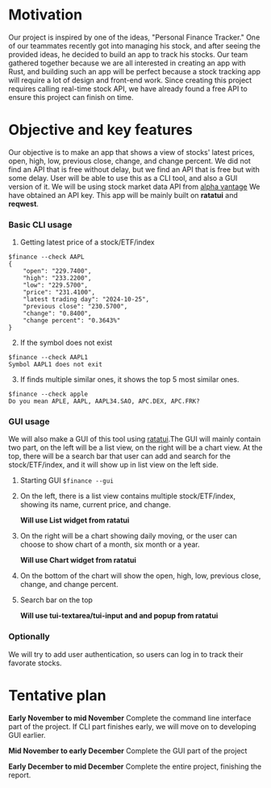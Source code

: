 # Motivation

Our project is inspired by one of the ideas, "Personal Finance Tracker." One of our teammates recently got into managing his stock, and after seeing the provided ideas, he decided to build an app to track his stocks. Our team gathered together because we are all interested in creating an app with Rust, and building such an app will be perfect because a stock tracking app will require a lot of design and front-end work. Since creating this project requires calling real-time stock API, we have already found a free API to ensure this project can finish on time.

# Objective and key features

Our objective is to make an app that shows a view of stocks' latest prices, open, high, low, previous close, change, and change percent. We did not find an API that is free without delay, but we find an API that is free but with some delay.
User will be able to use this as a CLI tool, and also a GUI version of it.
We will be using stock market data API from [alpha vantage](https://www.alphavantage.co/documentation/)
We have obtained an API key.
This app will be mainly built on **ratatui** and **reqwest**.

### Basic CLI usage

1. Getting latest price of a stock/ETF/index

```
$finance --check AAPL
{
    "open": "229.7400",
    "high": "233.2200",
    "low": "229.5700",
    "price": "231.4100",
    "latest trading day": "2024-10-25",
    "previous close": "230.5700",
    "change": "0.8400",
    "change percent": "0.3643%"
}
```

2. If the symbol does not exist

```
$finance --check AAPL1
Symbol AAPL1 does not exit
```

3. If finds multiple similar ones, it shows the top 5 most similar ones.

```
$finance --check apple
Do you mean APLE, AAPL, AAPL34.SAO, APC.DEX, APC.FRK?
```

### GUI usage

We will also make a GUI of this tool using [ratatui](https://ratatui.rs/).The GUI will mainly contain two part, on the left will be a list view, on the right will be a chart view. At the top, there will be a search bar that user can add and search for the stock/ETF/index, and it will show up in list view on the left side.

1. Starting GUI
   `$finance --gui`

2. On the left, there is a list view contains multiple stock/ETF/index, showing its name, current price, and change.

   **Will use List widget from ratatui**

3. On the right will be a chart showing daily moving, or the user can choose to show chart of a month, six month or a year.

   **Will use Chart widget from ratatui**

4. On the bottom of the chart will show the open, high, low, previous close, change, and change percent.

5. Search bar on the top

   **Will use tui-textarea/tui-input and and popup from ratatui**

### Optionally

We will try to add user authentication, so users can log in to track their favorate stocks.

# Tentative plan

**Early November to mid November**
Complete the command line interface part of the project. If CLI part finishes early, we will move on to developing GUI earlier.

**Mid November to early December**
Complete the GUI part of the project

**Early December to mid December**
Complete the entire project, finishing the report.
